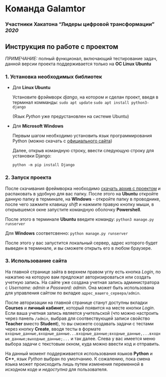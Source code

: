 # Команда Galamtor

### Участники Хакатона “Лидеры цифровой трансформации” *2020*

## Инструкция по работе с проектом

*ПРИМЕЧАНИЕ:* полный функционал, включающий тестирование задач, данной версии проекта поддерживается только на **ОС Linux Ubuntu**

### 1. Установка необходимых библиотек

* Для **Linux Ubuntu**

  Установите фрэймворк *django*, на котором и сделан проект, введя в терминал комманды:
  `sudo apt update`
  `sudo apt install python3-django`

  (Язык *Python* уже предустановлен на системе Ubuntu)
  
  

* Для **Microsoft Windows**

  Первым шагом необходимо установить язык программирования Python (можно скачать с [официального сайта](https://www.python.org/))

  Далее, открыв командную строку, ввести следующую строку для установки Django:

  `python -m pip install Django`

### 2. Запуск проекта

После скачивания фреймворка необходимо [скачать архив с проектом](https://github.com/reyzor144/galamtor_mycode/tree/final_beta) и распаковать в удобную для вас папку. После этого на **Ubuntu** откройте данную папку в терминале, на **WIndows** - откройте папку в проводнике, после чего зажмите клавишу *shift* и нажмите правую кнопку мыши, в открывшемся окне запустите командную оболочку **Powershell**.

После этого в терминале **Ubuntu** введите команду: `python3 manage.py runserver`

Для **Windows** соответсвенно: `python manage.py runserver`

После этого у вас запустится локальный сервер, адрес которого будет выведен в терминале, и вы сможете открыть его в любом браузере.

### 3. Использование сайта

На главной странице зайта в верхнем правом углу есть кнопка *Login*, по нажатию на которую вам предложат авторизироваться или создать учетную запись. На сайте уже создана учетная запись администратора с *Username:* *admin* и *Password: admin*. Она может быть использована для управления сайтом по вкладке `адрес_вашего_сервера/admin`. 

После авторизации на главной странице станут доступны вкладки **Courses** и **личный кабинет**, который появится на месте кнопки *Login*. Если ваша учетная запись является учительской (что можно настроить через панель `/admin`, выбрав для соотвествующей записи свойство **Teacher**  вместо **Student**), то вы сможете создавать задачи с тестами через кнопку **Create**, вводя тесты в формате `входные_данные,входные_данные...входные_данные;входные_данные,...входные_данные;выходные_данные;...` и так далее. Слева у вас имеется меню выбора задачи с текстовым окном, куда можно ввести код и отправить.

На данный момент поддерживается использования языков **Python** и **C++**, язык *Python* выбран по умолчанию. К сожалению, пока смена языка может происходить лишь путем изменения переменной в исходном коде и *недоступна* для пользователя. 

